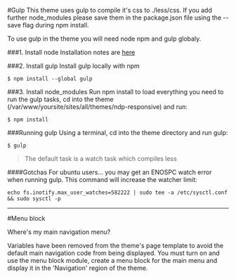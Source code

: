 #Gulp
This theme uses gulp to compile it's css to ./less/css. If you add further node_modules please save them in the package.json file using the --save flag during npm install.

To use gulp in the theme you will need node npm and gulp globaly.

###1. Install node
Installation notes are [here](https://docs.npmjs.com/getting-started/installing-node)

###2. Install gulp
Install gulp locally with npm
```
$ npm install --global gulp
```
###3. Install node_modules
Run npm install to load everything you need to run the gulp tasks, cd into the theme (/var/www/yoursite/sites/all/themes/ndp-responsive) and run:
```
$ npm install
```

###Running gulp
Using a terminal, cd into the theme directory and run gulp:
```
$ gulp

```

>The default task is a watch task which compiles less

####Gotchas
For ubuntu users... you may get an ENOSPC watch error when running gulp.
This command will increase the watcher limit:
```
echo fs.inotify.max_user_watches=582222 | sudo tee -a /etc/sysctl.conf && sudo sysctl -p
```
---
#Menu block

Where's my main navigation menu?

Variables have been removed from the theme's page template to avoid the default main navigation code from being displayed.
You must turn on and use the menu block module, create a menu block for the main menu and display it in the 'Navigation' region of the theme.

